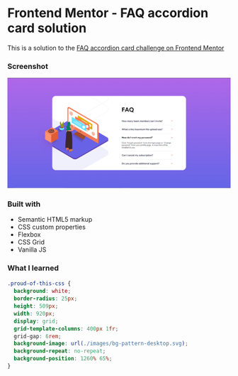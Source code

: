 # Frontend Mentor - FAQ accordion card solution

This is a solution to the [FAQ accordion card challenge on Frontend Mentor](https://www.frontendmentor.io/challenges/faq-accordion-card-XlyjD0Oam)

### Screenshot

![alt text](./images/faq.png)

### Built with

- Semantic HTML5 markup
- CSS custom properties
- Flexbox
- CSS Grid
- Vanilla JS

### What I learned

```css
.proud-of-this-css {
  background: white;
  border-radius: 25px;
  height: 509px;
  width: 920px;
  display: grid;
  grid-template-columns: 400px 1fr;
  grid-gap: 6rem;
  background-image: url(./images/bg-pattern-desktop.svg);
  background-repeat: no-repeat;
  background-position: 1260% 65%;
}
```

